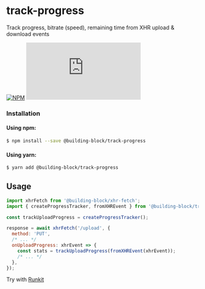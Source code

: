 # track-progress

Track progress, bitrate (speed), remaining time from XHR upload & download events

[![NPM](https://img.shields.io/npm/v/@building-block/track-progress.svg?style=flat)](https://www.npmjs.com/package/@building-block/track-progress) [![Gzip Size](https://img.badgesize.io/https://unpkg.com/@building-block/track-progress/dist/trackProgress.js?compression=gzip)](https://unpkg.com/@building-block/track-progress/)

### Installation

#### Using npm:

```sh
$ npm install --save @building-block/track-progress
```

#### Using yarn:

```sh
$ yarn add @building-block/track-progress
```

## Usage

```javascript
import xhrFetch from '@building-block/xhr-fetch';
import { createProgressTracker, fromXHREvent } from '@building-block/track-progress';

const trackUploadProgress = createProgressTracker();

response = await xhrFetch('/upload', {
  method: 'PUT',
  /* ... */
  onUploadProgress: xhrEvent => {
    const stats = trackUploadProgress(fromXHREvent(xhrEvent));
    /* ... */
  },
});
```

Try with [Runkit](https://npm.runkit.com/@building-block/track-progress)
